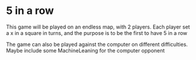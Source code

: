 # 5 in a row

This game will be played on an endless map, with 2 players.
Each player set a x in a square in turns, and the purpose is to be the first to have 5 in a row

The game can also be played against the computer on different difficulties. Maybe include some MachineLeaning for the computer opponent
